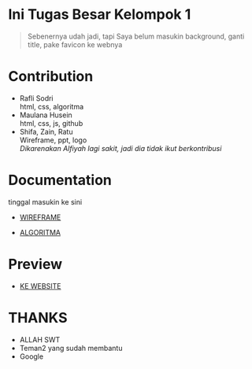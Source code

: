 # Ini Tugas Besar Kelompok 1 
  > Sebenernya udah jadi, tapi Saya belum masukin background, ganti title, pake favicon ke webnya
# Contribution
  - Rafli Sodri \
    html, css, algoritma
  - Maulana Husein\
    html, css, js, github
  - Shifa, Zain, Ratu\
    Wireframe, ppt, logo\
  *Dikarenakan Alfiyah lagi sakit, jadi dia tidak ikut berkontribusi*

# Documentation
  tinggal masukin ke sini
  - [WIREFRAME](wireframe.md)
  
  - [ALGORITMA](algoritma.md)
  
  
# Preview
-  [KE WEBSITE](https://bvbxd.github.io/kelompok1-full-ver/)

# THANKS
- ALLAH SWT
- Teman2 yang sudah membantu
- Google 
